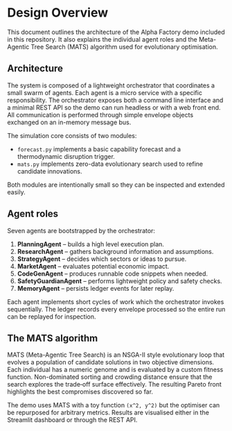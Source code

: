 # Design Overview

This document outlines the architecture of the Alpha Factory demo included in this repository. It also explains the individual agent roles and the Meta-Agentic Tree Search (MATS) algorithm used for evolutionary optimisation.

## Architecture

The system is composed of a lightweight orchestrator that coordinates a small swarm of agents. Each agent is a micro service with a specific responsibility. The orchestrator exposes both a command line interface and a minimal REST API so the demo can run headless or with a web front end. All communication is performed through simple envelope objects exchanged on an in-memory message bus.

The simulation core consists of two modules:

- `forecast.py` implements a basic capability forecast and a thermodynamic disruption trigger.
- `mats.py` implements zero-data evolutionary search used to refine candidate innovations.

Both modules are intentionally small so they can be inspected and extended easily.

## Agent roles

Seven agents are bootstrapped by the orchestrator:

1. **PlanningAgent** – builds a high level execution plan.
2. **ResearchAgent** – gathers background information and assumptions.
3. **StrategyAgent** – decides which sectors or ideas to pursue.
4. **MarketAgent** – evaluates potential economic impact.
5. **CodeGenAgent** – produces runnable code snippets when needed.
6. **SafetyGuardianAgent** – performs lightweight policy and safety checks.
7. **MemoryAgent** – persists ledger events for later replay.

Each agent implements short cycles of work which the orchestrator invokes sequentially. The ledger records every envelope processed so the entire run can be replayed for inspection.

## The MATS algorithm

MATS (Meta-Agentic Tree Search) is an NSGA-II style evolutionary loop that evolves a population of candidate solutions in two objective dimensions. Each individual has a numeric genome and is evaluated by a custom fitness function. Non-dominated sorting and crowding distance ensure that the search explores the trade‑off surface effectively. The resulting Pareto front highlights the best compromises discovered so far.

The demo uses MATS with a toy function `(x^2, y^2)` but the optimiser can be repurposed for arbitrary metrics. Results are visualised either in the Streamlit dashboard or through the REST API.
